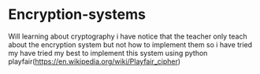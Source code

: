 # Encryption-systems
Will learning about cryptography i have notice that the teacher only teach about the encryption system but not how to implement them so i have tried my have tried my best to implement this system using python 
playfair(https://en.wikipedia.org/wiki/Playfair_cipher)
